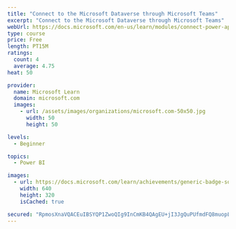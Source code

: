 ```yaml
---
title: "Connect to the Microsoft Dataverse through Microsoft Teams"
excerpt: "Connect to the Microsoft Dataverse through Microsoft Teams"
webUrl: https://docs.microsoft.com/en-us/learn/modules/connect-power-apps-automate-virtual-agent-bi-with-common-data-service/
type: course
price: Free
length: PT15M
ratings:
  count: 4
  average: 4.75
heat: 50

provider:
  name: Microsoft Learn
  domain: microsoft.com
  images:
    - url: /assets/images/organizations/microsoft.com-50x50.jpg
      width: 50
      height: 50

levels:
  - Beginner

topics:
  - Power BI

images:
  - url: https://docs.microsoft.com/learn/achievements/generic-badge-social.png
    width: 640
    height: 320
    isCached: true

secured: "RpmosXnaVQACEuIBSYQP1ZwoQIg9InCmKB4QAgEU+jI3JgQuPUfmdFQ8muopLQpEcQgIXxuBiEdQ5zoYh83ZsAw+eaBrWNtgwt8CPTHOI8XWxerDNtSyQt8Y2gpvvtN9gb6UxLZanKjV6ZdMOGYUU62PAEiy5dfxdLVi3snT9ixVmh9seEUXVwddly+YPfbx73K5x58f/EIBUP++dkAxBkGufFNpJjEzTcME2VH62mT1t+iXFJp5vsxetTmO2nVPdlYTQG033wWNzDo6dCvbxp5hr7pUk1wCVoviTq45x2mQo05UK49JKqDc8FahQWW7XdfnyNyiH++cdS5gF+FkSPr4NFnZNjIdRYovQrO+bKAUdE4hNLY8JLr4mdh0Aa87PpDRGpFU7S7ZdX09QAwFDJjZa48hoWIj0SiVa6fwIHs=;mZd1UEho4mumt2qBlkXLVw=="
---
```


